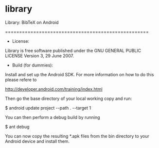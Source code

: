 library
=======

Library: BibTeX on Android

===================================================

* License:

Library is free software published under the
GNU GENERAL PUBLIC LICENSE Version 3, 29 June 2007.

* Build (for dummies):

Install and set up the Android SDK. For more information on how to do this please 
refere to

 http://developer.android.com/training/index.html

Then go the base directory of your local working copy and run:

$ android update project --path . --target 1

You can then perform a debug build by running

$ ant debug

You can now copy the resulting *.apk files from 
the bin directory to your Android device and
install them.
